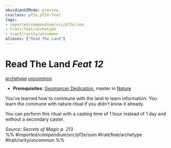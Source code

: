 ```yaml
---
obsidianUIMode: preview
cssclass: pf2e,pf2e-feat
tags:
- imported/compendium/src/pf2e/som
- trait/feat/archetype
- trait/rarity/uncommon
aliases: ["Read The Land"]
---
```

# Read The Land  *Feat 12*  
[archetype](archetype.md)  [uncommon](uncommon.md)  

- **Prerequisites**: [Geomancer Dedication](geomancer-dedication-som.md), master in [Nature](../skills.md#Nature)

You've learned how to commune with the land to learn information. You learn the commune with nature ritual if you didn't know it already.

You can perform this ritual with a casting time of 1 hour instead of 1 day and without a secondary caster.

*Source: Secrets of Magic p. 213*  
%% #imported/compendium/src/pf2e/som #trait/feat/archetype #trait/rarity/uncommon %%